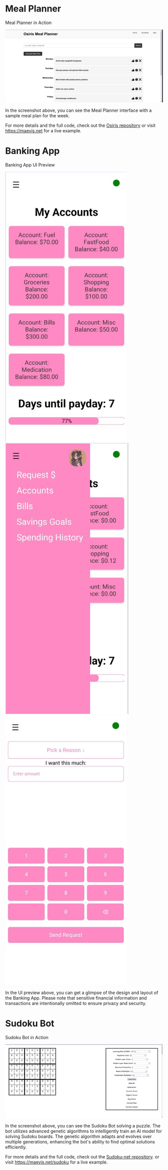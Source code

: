 # Meal Planner

Meal Planner in Action

![Osiris Home Page](/images/osiris.png)

In the screenshot above, you can see the Meal Planner interface with a sample meal plan for the week.

For more details and the full code, check out the [Osiris repository](https://github.com/Valspir/Osiris) or visit https://maevis.net for a live example.



# Banking App

Banking App UI Preview

![MaeBank Accounts Page](/images/maebank.png)![MaeBank Sidebar](/images/maebanksbar.png)![MaeBank Request Page](/images/maebankreq.png)


In the UI preview above, you can get a glimpse of the design and layout of the Banking App. Please note that sensitive financial information and transactions are intentionally omitted to ensure privacy and security.



# Sudoku Bot

Sudoku Bot in Action

![Sudoku Machine Learning](/images/sdk.png)

In the screenshot above, you can see the Sudoku Bot solving a puzzle. The bot utilizes advanced genetic algorithms to intelligently train an AI model for solving Sudoku boards. The genetic algorithm adapts and evolves over multiple generations, enhancing the bot's ability to find optimal solutions efficiently.

For more details and the full code, check out the [Sudoku-net repository](https://github.com/Valspir/sudoku-net). or visit https://maevis.net/sudoku for a live example.
